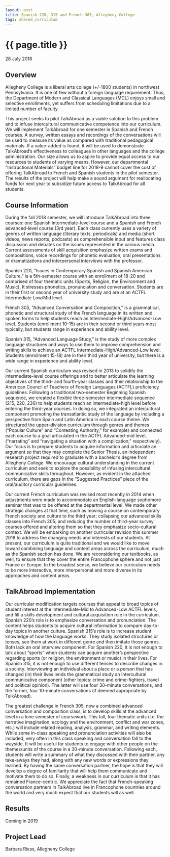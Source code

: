 ```yaml
---
layout: post
title: Spanish 220, 315 and French 305, Allegheny College
tags: shared_curriculum
---
```

# {{ page.title }}

28 July 2018

## Overview

Allegheny College is a liberal arts college (+/-1800 students) in northwest Pennsylvania. It is one of few without a foreign language requirement. Thus, the Department of Modern and Classical Languages (MCL) enjoys small and selective enrollments, yet suffers from scheduling limitations due to a limited number of faculty.

This project seeks to pilot TalkAbroad as a viable solution to this problem and to infuse intercultural communicative competence into our curriculum. We will implement TalkAbroad for one semester in Spanish and French courses. A survey, written essays and recordings of the conversations will be used to measure its value as compared with traditional pedagogical materials. If a value-added is found, it will be used to demonstrate TalkAbroad’s effectiveness to colleagues in other languages and the college administration. 
Our size allows us to aspire to provide equal access to our resources to students of varying means. However, our departmental “Instructional Materials” budget line for 2018-9 cannot cover the cost of offering TalkAbroad to French and Spanish students in the pilot semester. The results of the project will help make a sound argument for reallocating funds for next year to subsidize future access to TalkAbroad for all students.

## Course Information

During the fall 2018 semester, we will introduce TalkAbroad into three courses: one Spanish intermediate-level course and a Spanish and French advanced-level course (3rd year). Each class currently uses a variety of genres of written language (literary texts, periodicals) and media (short videos, news reports, podcasts) as comprehensible input and features class discussion and debates on the issues represented in the various media. Current assessments of skill acquisition emphasize written exams and compositions, voice recordings for phonetic evaluation, oral presentations or dramatizations and interpersonal interviews with the professor.

Spanish 220, “Issues in Contemporary Spanish and Spanish American Culture,” is a 5th-semester course with an enrollment of 18-20 and comprised of four thematic units (Sports, Religion, the Environment and Music). It stresses phonetics, pronunciation and conversation. Students are in their first or second year of university study and are at an ACTFL Intermediate Low/Mid level. 

French 305, “Advanced Conversation and Composition,” is a grammatical, phonetic and structural study of the French language in its written and spoken forms to help students reach an Intermediate-High/Advanced-Low level. Students (enrollment 10-15) are in their second or third years most typically, but students range in experience and ability level.

Spanish 315, “Advanced Language Study,” is the study of more complex language structures and ways to use them to improve comprehension and writing skills to achieve an ACTFL Intermediate-High/Advanced-Low level. Students (enrollment 15-18) are in their third year of university, but there is a wide range in experience and ability level.

Our current Spanish curriculum was revised in 2013 to solidify the intermediate-level course offerings and to better articulate the learning objectives of the third- and fourth-year classes and their relationship to the American Council of Teachers of Foreign Languages (ACTFL) proficiency guidelines. Following a traditional two-semester Beginning Spanish sequence, we created a flexible three-semester intermediate sequence (215, 220, 230) to help students reach an intermediate-high level before entering the third-year courses. In doing so, we integrated an intercultural component promoting the transatlantic study of the language by including a perspective from Spain and Latin America in each course theme. We structured the upper-division curriculum through genres and themes (“Popular Culture” and “Contesting Authority,” for example) and connected each course to a goal articulated in the ACTFL Advanced-mid level, (“narrating” and “navigating a situation with a complication,” respectively). Our focus is to prepare students to acquire information and articulate an argument so that they may complete the Senior Thesis, an independent research project required to graduate with a bachelor’s degree from Allegheny College. We encourage cultural understanding in the current curriculum and seek to explore the possibility of infusing intercultural communicative skills throughout. However, as evident in the attached curriculum, there are gaps in the “Suggested Practices” piece of the oral/auditory curricular guidelines. 

Our current French curriculum was revised most recently in 2014 when adjustments were made to accommodate an English-language sophomore seminar that was to be offered at the departmental level. We made other strategic changes at that time, such as moving a course on contemporary French society and culture to the third year; collapsing our advanced skills classes into French 305; and reducing the number of third-year survey courses offered and altering them so that they emphasize socio-cultural context. We will be embarking on another curricular revision this summer 2018 to address the changing needs and interests of our students. At present, our curriculum is quite traditional and we would like to move toward combining language and content areas across the curriculum, much as the Spanish section has done. We are reconsidering our textbooks, as well, to ensure that they cover the entire Francophone sphere and not just France or Europe. In the broadest sense, we believe our curriculum needs to be more interactive, more interpersonal and more diverse in its approaches and content areas.

## TalkAbroad Implementation

Our curricular modification targets courses that appeal to broad topics of student interest at the Intermediate-Mid to Advanced-Low ACTFL levels, and fill a skills development and cultural acquisition role in the curriculum. Spanish 220’s role is to emphasize conversation and pronunciation. The content helps students to acquire cultural information to compare day-to-day topics in another culture. Spanish 315’s role is to increase student knowledge of how the language works. They study isolated structures or tenses, see them at work in different genre and then imitate those genres. Both lack an oral interview component. For Spanish 220, it is not enough to talk about “sports” when students can acquire another’s perspective regarding sports (or religion, the environment or music) in their lives. For Spanish 315, it is not enough to use different tenses to describe changes in a society. Interviewing an individual about a place or a person that has changed (in) their lives lends the grammatical study an intercultural communicative component (other topics: crime and crime-fighters, travel and political opinion). The latter will use four 30-minute conversations, and the former, four 10-minute conversations (if deemed appropriate by TalkAbroad).

The greatest challenge in French 305, now a combined advanced conversation and composition class, is to develop skills at the advanced level in a lone semester of coursework. This fall, four thematic units (i.e. the narrative imagination, ecology and the environment, conflict and war zones, etc.) will include related reading, analysis, grammar, and writing elements. While some in-class speaking and pronunciation activities will also be included, very often in this class speaking and conversation fall to the wayside. It will be useful for students to engage with other people on the themes/units of the course in a 30-minute conversation. Following each, students will write a summary of what they discussed with their partner, any take-aways they had, along with any new words or expressions they learned. By having the same conversation partner, the hope is that they will develop a degree of familiarity that will help them communicate and motivate them to do so. Finally, a weakness in our curriculum is that it has remained France-centric. We appreciate the fact that French-speaking conversation partners in TalkAbroad live in Francophone countries around the world and very much expect that our students will as well.

## Results

Coming in 2019

## Project Lead

Barbara Riess, Allegheny College